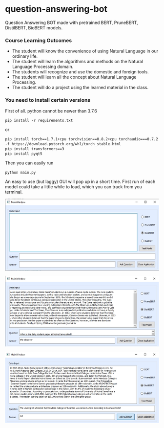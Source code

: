 # question-answering-bot
 Question Answering BOT made with pretrained BERT, PruneBERT, DistilBERT, BioBERT models.
 
### Course Learning Outcomes
- The student will know the convenience of using Natural Language in our ordinary life.
- The student will learn the algorithms and methods on the Natural Language Processing domain.
- The students will recognize and use the domestic and foreign tools.
- The student will learn all the concept about Natural Language Processing.
- The student will do a project using the learned material in the class.


### You need to install certain versions
First of all. python cannot be newer than 3.7.6

```
pip install -r requirements.txt
```
or
```
pip install torch==1.7.1+cpu torchvision==0.8.2+cpu torchaudio===0.7.2 -f https://download.pytorch.org/whl/torch_stable.html
pip install transformers==3
pip install pyqt5
```

Then you can easily run
```
python main.py
```

An easy to use (but laggy) GUI will pop up in a short time. First run of each model could take a little while to load, which you can track from you terminal. 



![alt text](https://github.com/furkanakcakaya/question-answering-ai-bot/blob/main/images/qabot1.jpg?raw=true)

![alt text](https://github.com/furkanakcakaya/question-answering-ai-bot/blob/main/images/qabot2.jpg?raw=true)

![alt text](https://github.com/furkanakcakaya/question-answering-ai-bot/blob/main/images/qabot3.jpg?raw=true)
